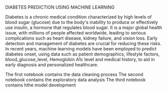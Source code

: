 DIABETES PREDICTION USING MACHINE LEARNING

Diabetes is a chronic medical condition characterized by high levels of blood sugar (glucose) due to the body's inability to produce or effectively use insulin, a hormone that regulates blood sugar. It is a major global health issue, with millions of people affected worldwide, leading to serious complications such as heart disease, kidney failure, and vision loss. Early detection and management of diabetes are crucial for reducing these risks. In recent years, machine learning models have been employed to predict diabetes onset, using data such as patient demographics, lifestyle factors, blood_glucose_level, Hemoglobin A1c level and medical history, to aid in early diagnosis and personalized healthcare.

The first notebook contains the data cleaning process
The second notebook contains the exploratory data analysis
The third notebook contains hthe model development
